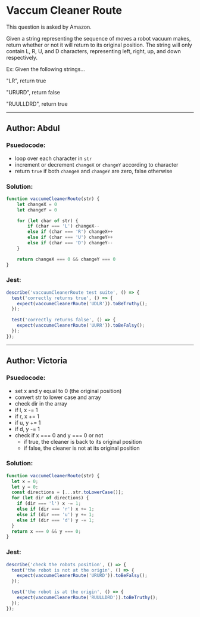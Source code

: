 # Vaccum Cleaner Route

This question is asked by Amazon. 

Given a string representing the sequence of moves a robot vacuum makes, 
return whether or not it will return to its original position. 
The string will only contain L, R, U, and D characters, 
representing left, right, up, and down respectively.

Ex: Given the following strings...

"LR", return true

"URURD", return false

"RUULLDRD", return true

---

## Author: Abdul

### Psuedocode:
- loop over each character in `str`
- increment or decrement `changeX` or `changeY` according to character
- return `true` if both `changeX` and `changeY` are zero, false otherwise

### Solution:

```js
function vaccumeCleanerRoute(str) {
    let changeX = 0
    let changeY = 0

    for (let char of str) {
        if (char === 'L') changeX--
        else if (char === 'R') changeX++
        else if (char === 'U') changeY++
        else if (char === 'D') changeY--
    }

    return changeX === 0 && changeY === 0
}
```

### Jest:

```js
describe('vaccuumCleanerRoute test suite', () => {
  test('correctly returns true', () => {
    expect(vaccumeCleanerRoute('UDLR')).toBeTruthy();
  });

  test('correctly returns false', () => {
    expect(vaccumeCleanerRoute('UURR')).toBeFalsy();
  });
});
```

---
## Author: Victoria

### Psuedocode:

- set x and y equal to 0 (the original position)
- convert str to lower case and array
- check dir in the array
- if l, x -= 1
- if r, x += 1
- if u, y += 1
- if d, y -= 1
- check if x === 0 and y === 0 or not
  - if true, the cleaner is back to its original position
  - if false, the cleaner is not at its original position

### Solution:

```js
function vaccumeCleanerRoute(str) {
  let x = 0;
  let y = 0;
  const directions = [...str.toLowerCase()];
  for (let dir of directions) {
    if (dir === 'l') x -= 1;
    else if (dir === 'r') x += 1;
    else if (dir === 'u') y += 1;
    else if (dir === 'd') y -= 1;
  }
  return x === 0 && y === 0;
}

```

### Jest:

```js
describe('check the robots position', () => {
  test('the robot is not at the origin', () => {
    expect(vaccumeCleanerRoute('URURD')).toBeFalsy();
  });

  test('the robot is at the origin', () => {
    expect(vaccumeCleanerRoute('RUULLDRD')).toBeTruthy();
  });
});
```